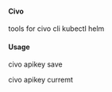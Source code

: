 #### Civo

tools for 
civo cli
kubectl
helm


#### Usage

civo apikey save <name> <apikey>

civo apikey curremt <name>